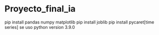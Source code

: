 # Proyecto_final_ia
pip install pandas numpy matplotlib
pip install joblib
pip install pycaret[time series]
se uso python version 3.9.0

